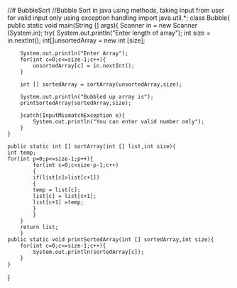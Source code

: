 //# BubbleSort
//Bubble Sort in java using methods, taking input from user for valid input only using exception handling
import java.util.*;
class Bubble{
	public static void main(String [] args){
		Scanner in = new Scanner (System.in);
		try{
		System.out.println("Enter length of array");
		int size = in.nextInt();
		int[]unsortedArray = new int [size];	
		
		System.out.println("Enter Array");
		for(int c=0;c<=size-1;c++){
			unsortedArray[c] = in.nextInt(); 
		}
	
		int [] sortedArray = sortArray(unsortedArray,size);
		
		System.out.println("Bubbled up array is");
		printSortedArray(sortedArray,size);
		
		}catch(InputMismatchException e){
			System.out.println("You can enter valid number only");
		}
	}
	
	public static int [] sortArray(int [] list,int size){	
	int temp;
	for(int p=0;p<=size-1;p++){
			for(int c=0;c<size-p-1;c++)
			{
			if(list[c]>list[c+1])
			{
			temp = list[c];
			list[c] = list[c+1];
			list[c+1] =temp;
			}
			}
		}
		return list;
		}
	public static void printSortedArray(int [] sortedArray,int size){
		for(int c=0;c<=size-1;c++){
			System.out.println(sortedArray[c]);
		}
	}	
}

